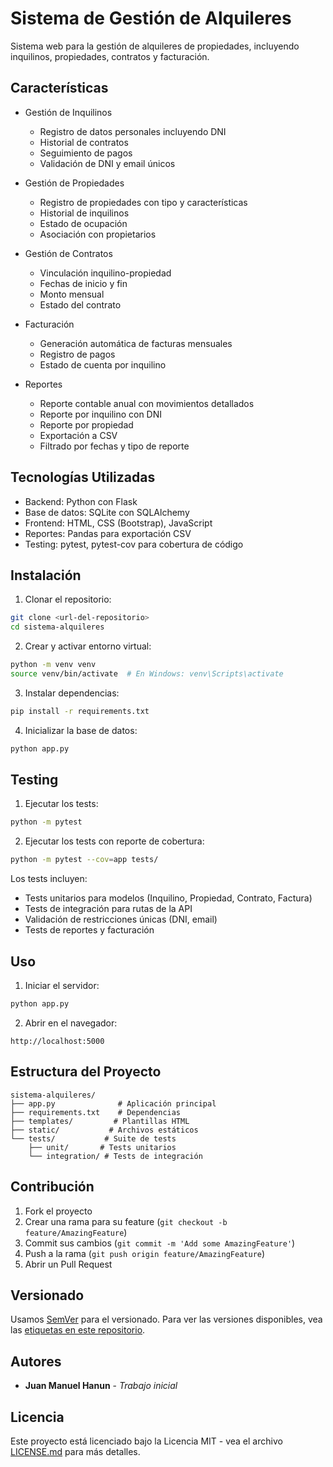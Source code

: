 # Sistema de Gestión de Alquileres

Sistema web para la gestión de alquileres de propiedades, incluyendo inquilinos, propiedades, contratos y facturación.

## Características

- Gestión de Inquilinos
  - Registro de datos personales incluyendo DNI
  - Historial de contratos
  - Seguimiento de pagos
  - Validación de DNI y email únicos

- Gestión de Propiedades
  - Registro de propiedades con tipo y características
  - Historial de inquilinos
  - Estado de ocupación
  - Asociación con propietarios

- Gestión de Contratos
  - Vinculación inquilino-propiedad
  - Fechas de inicio y fin
  - Monto mensual
  - Estado del contrato

- Facturación
  - Generación automática de facturas mensuales
  - Registro de pagos
  - Estado de cuenta por inquilino

- Reportes
  - Reporte contable anual con movimientos detallados
  - Reporte por inquilino con DNI
  - Reporte por propiedad
  - Exportación a CSV
  - Filtrado por fechas y tipo de reporte

## Tecnologías Utilizadas

- Backend: Python con Flask
- Base de datos: SQLite con SQLAlchemy
- Frontend: HTML, CSS (Bootstrap), JavaScript
- Reportes: Pandas para exportación CSV
- Testing: pytest, pytest-cov para cobertura de código

## Instalación

1. Clonar el repositorio:
```bash
git clone <url-del-repositorio>
cd sistema-alquileres
```

2. Crear y activar entorno virtual:
```bash
python -m venv venv
source venv/bin/activate  # En Windows: venv\Scripts\activate
```

3. Instalar dependencias:
```bash
pip install -r requirements.txt
```

4. Inicializar la base de datos:
```bash
python app.py
```

## Testing

1. Ejecutar los tests:
```bash
python -m pytest
```

2. Ejecutar los tests con reporte de cobertura:
```bash
python -m pytest --cov=app tests/
```

Los tests incluyen:
- Tests unitarios para modelos (Inquilino, Propiedad, Contrato, Factura)
- Tests de integración para rutas de la API
- Validación de restricciones únicas (DNI, email)
- Tests de reportes y facturación

## Uso

1. Iniciar el servidor:
```bash
python app.py
```

2. Abrir en el navegador:
```
http://localhost:5000
```

## Estructura del Proyecto

```
sistema-alquileres/
├── app.py              # Aplicación principal
├── requirements.txt    # Dependencias
├── templates/         # Plantillas HTML
├── static/           # Archivos estáticos
└── tests/           # Suite de tests
    ├── unit/       # Tests unitarios
    └── integration/ # Tests de integración
```

## Contribución

1. Fork el proyecto
2. Crear una rama para su feature (`git checkout -b feature/AmazingFeature`)
3. Commit sus cambios (`git commit -m 'Add some AmazingFeature'`)
4. Push a la rama (`git push origin feature/AmazingFeature`)
5. Abrir un Pull Request

## Versionado

Usamos [SemVer](http://semver.org/) para el versionado. Para ver las versiones disponibles, vea las [etiquetas en este repositorio](https://github.com/your/project/tags).

## Autores

* **Juan Manuel Hanun** - *Trabajo inicial*

## Licencia

Este proyecto está licenciado bajo la Licencia MIT - vea el archivo [LICENSE.md](LICENSE.md) para más detalles.
